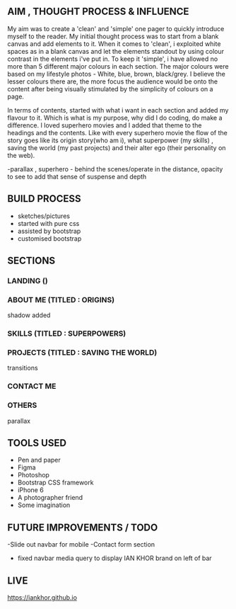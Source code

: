 ##  AIM , THOUGHT PROCESS & INFLUENCE
My aim was to create a 'clean' and 'simple' one pager to quickly introduce myself to the reader.
My initial thought process was to start from a blank canvas and add elements to it. When it comes to
'clean', i exploited white spaces as in a blank canvas and let the elements standout by using colour contrast in the elements i've put in. To keep it 'simple', i have allowed no more than 5 different major colours in each section. The major colours were based on my lifestyle photos - White, blue, brown, black/grey.  I believe the lesser colours there are, the more focus the audience would be onto the content after being visually stimulated by the simplicity of colours on a page.

In terms of contents, started with what i want in each section and added my flavour to it. Which is what is my purpose, why did I do coding, do make a difference. I loved superhero movies and I added that theme to the headings and the contents. Like with every superhero movie the flow of the story goes like its origin story(who am i), what superpower (my skills) , saving the world (my past projects) and their alter ego (their personality on the web).

-parallax , superhero - behind the scenes/operate in the distance, opacity to see to add that sense of suspense and depth



## BUILD PROCESS
- sketches/pictures
- started with pure css
- assisted by bootstrap
- customised bootstrap

## SECTIONS

### LANDING ()

### ABOUT ME (TITLED : ORIGINS)
shadow added

### SKILLS (TITLED : SUPERPOWERS)

### PROJECTS (TITLED : SAVING THE WORLD)
transitions

### CONTACT ME

### OTHERS
parallax

## TOOLS USED
- Pen and paper
- Figma
- Photoshop
- Bootstrap CSS framework
- iPhone 6
- A photographer friend
- Some imagination

## FUTURE IMPROVEMENTS / TODO
-Slide out navbar for mobile
-Contact form section
- fixed navbar media query to display IAN KHOR brand on left of bar

## LIVE
https://iankhor.github.io
